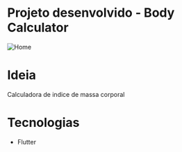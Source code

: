 # Projeto desenvolvido - Body Calculator 
![Home](https://user-images.githubusercontent.com/91674018/255009929-024c22f3-5bff-4d56-93bf-5c7979eeca2e.png)

# Ideia
Calculadora de indice de massa corporal

# Tecnologias
- Flutter
